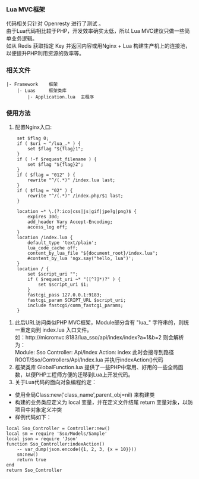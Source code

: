 ### Lua MVC框架
代码相关只针对 Openresty 进行了测试 。  
由于Lua代码相比较于PHP，开发效率确实太低，所以 Lua MVC建议只做一些简单业务逻辑。  
如从 Redis 获取指定 Key 并返回内容或用Nginx + Lua 构建生产机上的连接池，以便提升PHP利用资源的效率等。
### 相关文件
```
|- Framework	框架
	|- Luas		框架类库
		|- Application.lua 	主程序
```

### 使用方法
1. 配置Nginx入口:
```
    set $flag 0;
    if ( $uri ~ ^/lua_.* ) {
        set $flag "${flag}1";
    }
    if ( !-f $request_filename ) {
        set $flag "${flag}2";
    }
    if ( $flag = "012" ) {
        rewrite "^/(.*)" /index.lua last;
    }
    if ( $flag = "02" ) {
        rewrite "^/(.*)" /index.php/$1 last;
    }

    location ~* \.(?:ico|css|js|gif|jpe?g|png)$ {
        expires 30d;
        add_header Vary Accept-Encoding;
        access_log off;
    }
    location /index.lua {
        default_type 'text/plain';
        lua_code_cache off;
        content_by_lua_file "${document_root}/index.lua";
        #content_by_lua 'ngx.say("hello, lua")';
    }
    location / {
        set $script_uri "";
        if ( $request_uri ~* "([^?]*)?" ) {
            set $script_uri $1;
        }
        fastcgi_pass 127.0.0.1:9183;
        fastcgi_param SCRIPT_URL $script_uri;
        include fastcgi/comm_fastcgi_params;
    }
```
1. 此后URL访问类似PHP MVC框架，Module部分含有 "lua_" 字符串的，则统一重定向到 index.lua 入口文件。  
如：http://micromvc:8183/lua_sso/api/index/index?a=1&b=2
则会解析为：  
Module:  Sso
Controller: Api/Index
Action: index
此时会搜寻到路径ROOT/Sso/Controllers/Api/Index.lua 并执行indexAction()代码
1. 框架类库 GlobalFunction.lua 提供了一些PHP中常用、好用的一些全局函数，以便PHP工程师方便的迁移到Lua上开发代码。
1. 关于Lua代码的面向对象编程约定：
* 使用全局Class:new('class_name',parent_obj=nil) 来构建类
* 构建的业务类应定义为 local 变量，并在定义文件结尾 return 变量对象，以防项目中对象定义冲突
* 样例代码如下：
```
local Sso_Controller = Controller:new()
local sm = require 'Sso/Models/Sample'
local json = require 'Json'
function Sso_Controller:indexAction()
    -- var_dump(json.encode({1, 2, 3, {x = 10}}))
    sm:new()
    return true
end
return Sso_Controller
```